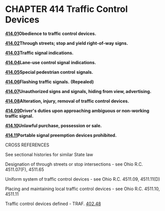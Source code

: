 CHAPTER 414 Traffic Control Devices
===================================

[**414.01**](1d978f1b.html)**Obedience to traffic control devices.**

[**414.02**](1d9e90bc.html)**Through streets; stop and yield
right-of-way signs.**

[**414.03**](1da809fb.html)**Traffic signal indications.**

[**414.04**](1dd2c198.html)**Lane-use control signal** **indications.**

[**414.05**](1dde9226.html)**Special pedestrian control** **signals.**

[**414.06**](1de92046.html)**Flashing traffic signals.** **(Repealed)**

[**414.07**](1dec3457.html)**Unauthorized signs and signals, hiding from
view, advertising.**

[**414.08**](1df3b6d6.html)**Alteration, injury, removal of traffic
control devices.**

[**414.09**](1dfd512e.html)**Driver's duties upon approaching ambiguous
or non-working traffic signal.**

[**414.10**](1e06545f.html)**Unlawful purchase, possession or sale.**

[**414.11**](1e155414.html)**Portable signal preemption devices
prohibited.**

CROSS REFERENCES

See sectional histories for similar State law

Designation of through streets or stop intersections - see Ohio R.C.
4511.07(F), 4511.65

Uniform system of traffic control devices - see Ohio R.C. 4511.09,
4511.11(D)

Placing and maintaining local traffic control devices - see Ohio R.C.
4511.10, 4511.11

Traffic control devices defined - TRAF. [402.48](1c6ff9eb.html)
